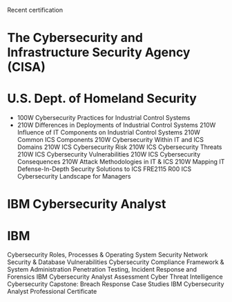 Recent certification

# The Cybersecurity and Infrastructure Security Agency (CISA)
# U.S. Dept. of Homeland Security
* 100W Cybersecurity Practices for Industrial Control Systems
* 210W Differences in Deployments of Industrial Control Systems
210W Influence of IT Components on Industrial Control Systems
210W Common ICS Components
210W Cybersecurity Within IT and ICS Domains
210W ICS Cybersecurity Risk
210W ICS Cybersecurity Threats
210W ICS Cybersecurity Vulnerabilities
210W ICS Cybersecurity Consequences
210W Attack Methodologies in IT & ICS
210W Mapping IT Defense-In-Depth Security Solutions to ICS
FRE2115 R00 ICS Cybersecurity Landscape for Managers

# IBM Cybersecurity Analyst
# IBM
Cybersecurity Roles, Processes & Operating System Security
Network Security & Database Vulnerabilities
Cybersecurity Compliance Framework & System Administration
Penetration Testing, Incident Response and Forensics
IBM Cybersecurity Analyst Assessment
Cyber Threat Intelligence
Cybersecurity Capstone: Breach Response Case Studies
IBM Cybersecurity Analyst Professional Certificate 
